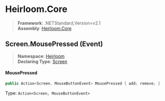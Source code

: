 # Heirloom.Core

> **Framework**: .NETStandard,Version=v2.1  
> **Assembly**: [Heirloom.Core][0]

## Screen.MousePressed (Event)

> **Namespace**: [Heirloom][0]  
> **Declaring Type**: [Screen][1]

#### MousePressed

```cs
public Action<Screen, MouseButtonEvent> MousePressed { add; remove; }
```

Type: `Action<Screen, MouseButtonEvent>`

[0]: ../../../Heirloom.Core.md
[1]: ../Screen.md
